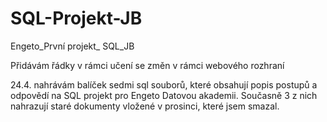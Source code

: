 # SQL-Projekt-JB
Engeto_První projekt_ SQL_JB

Přidávám řádky v rámci učení se změn 
v rámci webového rozhraní 

24.4. nahrávám balíček sedmi sql souborů, které obsahují popis postupů a odpovědí na 
SQL projekt pro Engeto Datovou akademii. Současně 3 z nich nahrazují staré dokumenty
vložené v prosinci, které jsem smazal. 
